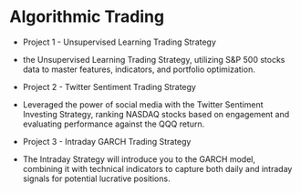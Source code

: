 # Algorithmic Trading

* Project 1 - Unsupervised Learning Trading Strategy
- the Unsupervised Learning Trading Strategy, utilizing S&P 500 stocks data to master features, indicators, and portfolio optimization. 
* Project 2 - Twitter Sentiment Trading Strategy
- Leveraged the power of social media with the Twitter Sentiment Investing Strategy, ranking NASDAQ stocks based on engagement and evaluating performance against the QQQ return.
* Project 3 - Intraday GARCH Trading Strategy
- The Intraday Strategy will introduce you to the GARCH model, combining it with technical indicators to capture both daily and intraday signals for potential lucrative positions.
